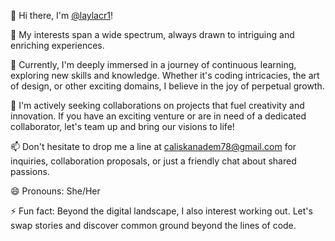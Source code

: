 👋 Hi there, I'm [@laylacr1](https://github.com/laylacr1)!

👀 My interests span a wide spectrum, always drawn to intriguing and enriching experiences.

🌱 Currently, I'm deeply immersed in a journey of continuous learning, exploring new skills and knowledge. Whether it's coding intricacies, the art of design, or other exciting domains, I believe in the joy of perpetual growth.

💞️ I'm actively seeking collaborations on projects that fuel creativity and innovation. If you have an exciting venture or are in need of a dedicated collaborator, let's team up and bring our visions to life!

📫 Don't hesitate to drop me a line at [caliskanadem78@gmail.com](mailto:caliskanadem78@gmail.com) for inquiries, collaboration proposals, or just a friendly chat about shared passions.

😄 Pronouns: She/Her

⚡ Fun fact: Beyond the digital landscape, I also interest working out. Let's swap stories and discover common ground beyond the lines of code.
